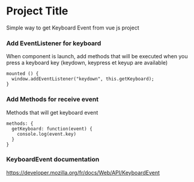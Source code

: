 # Project Title

Simple way to get Keyboard Event from vue js project

### Add EventListener for keyboard

When component is launch, add methods that will be executed when you press a keyboard key (keydown, keypress et keyup are available)

```
mounted () {
  window.addEventListener("keydown", this.getKeyboard);
}
```

### Add Methods for receive event 

Methods that will get keyboard event 

```
methods: {
  getKeyboard: function(event) {
    console.log(event.key)
  }
}
``` 

### KeyboardEvent documentation
https://developer.mozilla.org/fr/docs/Web/API/KeyboardEvent
